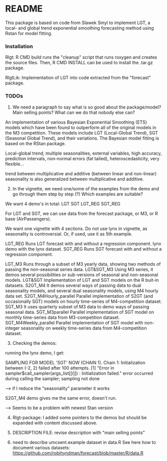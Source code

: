 # README #

This package is based on code from Slawek Smyl to implement LGT, a local- and global trend exponential smoothing forecasting method using Rstan for model fitting.

### Installation ###

Rlgt: R CMD build runs the "cleanup" script that runs roxygen and creates the source files. Then, R CMD INSTALL can be used to install the .tar.gz package.

RlgtLik: Implementation of LGT into code extracted from the "forecast" package.

### TODOs ###

1. We need a paragraph to say what is so good about the package/model? Main selling points? What can we do that nobody else can?

An implementation of various Bayesian Exponential Smoothing (ETS) models which
    have been found to outperform all of the original models in the M3 competition.
    These models include LGT (Local-Global Trend), SGT (Seasonal Global Trend), and
    their variations. The Bayesian model fitting is based on the RStan package.

Local-global trend, multiple seasonalities, external variables, high accuracy, prediction intervals, non-normal errors (fat tailed), heteroscedasticity, very flexible...

trend between multiplicative and additive (between linear and non-linear)
seasonality is also generalized between multiplicative and additive.

2. In the vignette, we need one/some of the examples from the demo and go through them step by step (?) Which examples are suitable?

We want 4 demo's in total:
LGT
SGT
LGT_REG
SGT_REG

For LGT and SGT, we can use data from the forecast package, or M3, or R base (AirPassengers).

We want one vignette with 4 sections. Do not use lynx in vignette, as seasonality is controversial. Or, if used, use it as 5th example.


LGT_REG Runs LGT forecast with and without a regression component.
lynx demo with the lynx dataset.
SGT_REG Runs SGT forecast with and without a regression component.


LGT_M3 Runs through a subset of M3 yearly data, showing two methods of passing the non-seasonal series data.
LGT&SGT_M3 Using M3 series, it demos several possibilities or sub-versions of seasonal and non-seasonal models.
LGT&SGT    Implementation of LGT and SGT models on the R buit-in datasets.
S2GT_M4 It demos several ways of passing data to dual seasonality models, and several dual seasonality models, using M4 hourly data set.
S2GT_M4Hourly_parallel Parallel implementation of S2GT (and occasionally SGT) models on hourly time-series of M4-competition dataset.
SGT_M3 It uses quarterly subset of M3 data to demo ways of passing seasonal data.
SGT_M3parallel Parallel implementation of SGT model on monthly time-series data from M3-competition dataset.
SGT_M4Weekly_parallel Parallel implementation of SGT model with non-integer seasonality on weekly time-series data from M4-competition dataset.

3. Checking the demos:

running the lynx demo, I get:

SAMPLING FOR MODEL 'SGT' NOW (CHAIN 1).
Chain 1: Initialization between (-2, 2) failed after 100 attempts.
[1] "Error in sampler$call_sampler(args_list[[i]]) : Initialization failed."
error occurred during calling the sampler; sampling not done

--> if I reduce the "seasonality" parameter it works

S2GT_M4 demo gives me the same error, doesn't run.

--> Seems to be a problem with newest Stan version

4. Rlgt-package: I added some pointers to the demos but should be expanded with content discussed above.

5. DESCRIPTION FILE: revise description with "main selling points"

6. need to describe umcsent.example dataset in data.R
See here how to document various datasets:
https://github.com/robjhyndman/forecast/blob/master/R/data.R

